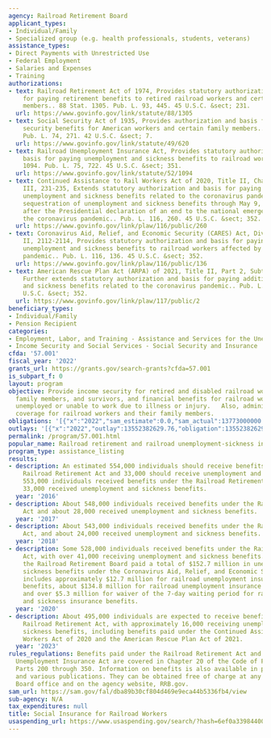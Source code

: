 ```yaml
---
agency: Railroad Retirement Board
applicant_types:
- Individual/Family
- Specialized group (e.g. health professionals, students, veterans)
assistance_types:
- Direct Payments with Unrestricted Use
- Federal Employment
- Salaries and Expenses
- Training
authorizations:
- text: Railroad Retirement Act of 1974, Provides statutory authorization and basis
    for paying retirement benefits to retired railroad workers and certain family
    members.. 88 Stat. 1305. Pub. L. 93, 445. 45 U.S.C. &sect; 231.
  url: https://www.govinfo.gov/link/statute/88/1305
- text: Social Security Act of 1935, Provides authorization and basis for paying social
    security benefits for American workers and certain family members.. 49 Stat. 620.
    Pub. L. 74, 271. 42 U.S.C. &sect; 7.
  url: https://www.govinfo.gov/link/statute/49/620
- text: Railroad Unemployment Insurance Act, Provides statutory authorization and
    basis for paying unemployment and sickness benefits to railroad workers.. 52 Stat.
    1094. Pub. L. 75, 722. 45 U.S.C. &sect; 351.
  url: https://www.govinfo.gov/link/statute/52/1094
- text: Continued Assistance to Rail Workers Act of 2020, Title II, Chapter I, Subchapter
    III, 231-235, Extends statutory authorization and basis for paying additional
    unemployment and sickness benefits related to the coronavirus pandemic and suspended
    sequestration of unemployment and sickness benefits through May 9, 2023, 30 days
    after the Presidential declaration of an end to the national emergency concerning
    the coronavirus pandemic.. Pub. L. 116, 260. 45 U.S.C. &sect; 352.
  url: https://www.govinfo.gov/link/plaw/116/public/260
- text: Coronavirus Aid, Relief, and Economic Security (CARES) Act, Division A, Title
    II, 2112-2114, Provides statutory authorization and basis for paying additional
    unemployment and sickness benefits to railroad workers affected by the coronavirus
    pandemic.. Pub. L. 116, 136. 45 U.S.C. &sect; 352.
  url: https://www.govinfo.gov/link/plaw/116/public/136
- text: American Rescue Plan Act (ARPA) of 2021, Title II, Part 2, Subtitle J, 2901-2904,
    Further extends statutory authorization and basis for paying additional unemployment
    and sickness benefits related to the coronavirus pandemic.. Pub. L. 117, 2. 45
    U.S.C. &sect; 352.
  url: https://www.govinfo.gov/link/plaw/117/public/2
beneficiary_types:
- Individual/Family
- Pension Recipient
categories:
- Employment, Labor, and Training - Assistance and Services for the Unemployed
- Income Security and Social Services - Social Security and Insurance
cfda: '57.001'
fiscal_year: '2022'
grants_url: https://grants.gov/search-grants?cfda=57.001
is_subpart_f: 0
layout: program
objective: Provide income security for retired and disabled railroad workers, their
  family members, and survivors, and financial benefits for railroad workers who are
  unemployed or unable to work due to illness or injury.   Also, administer Medicare
  coverage for railroad workers and their family members.
obligations: '[{"x":"2022","sam_estimate":0.0,"sam_actual":13773000000.0,"usa_spending_actual":13552382629.76},{"x":"2023","sam_estimate":14351000000.0,"sam_actual":0.0,"usa_spending_actual":14094087893.68},{"x":"2024","sam_estimate":14809000000.0,"sam_actual":0.0,"usa_spending_actual":14354936632.68}]'
outlays: '[{"x":"2022","outlay":13552382629.76,"obligation":13552382629.76},{"x":"2023","outlay":14094087893.68,"obligation":14094087893.68},{"x":"2024","outlay":13160977719.79,"obligation":14354936632.68}]'
permalink: /program/57.001.html
popular_name: Railroad retirement and railroad unemployment-sickness insurance programs.
program_type: assistance_listing
results:
- description: An estimated 554,000 individuals should receive benefits under the
    Railroad Retirement Act and 33,000 should receive unemployment and sickness benefits.  About
    553,000 individuals received benefits under the Railroad Retirement Act and approximately
    33,000 received unemployment and sickness benefits.
  year: '2016'
- description: About 548,000 individuals received benefits under the Railroad Retirement
    Act and about 28,000 received unemployment and sickness benefits.
  year: '2017'
- description: About 543,000 individuals received benefits under the Railroad Retirement
    Act, and about 24,000 received unemployment and sickness benefits.
  year: '2018'
- description: Some 528,000 individuals received benefits under the Railroad Retirement
    Act, with over 41,000 receiving unemployment and sickness benefits. In addition,
    the Railroad Retirement Board paid a total of $152.7 million in unemployment and
    sickness benefits under the Coronavirus Aid, Relief, and Economic Security Act.  This
    includes approximately $12.7 million for railroad unemployment insurance extended
    benefits, about $134.8 million for railroad unemployment insurance enhanced benefits,
    and over $5.3 million for waiver of the 7-day waiting period for railroad unemployment
    and sickness insurance benefits.
  year: '2020'
- description: About 495,000 individuals are expected to receive benefits under the
    Railroad Retirement Act, with approximately 16,000 receiving unemployment and
    sickness benefits, including benefits paid under the Continued Assistance to Rail
    Workers Act of 2020 and the American Rescue Plan Act of 2021.
  year: '2023'
rules_regulations: Benefits paid under the Railroad Retirement Act and the Railroad
  Unemployment Insurance Act are covered in Chapter 20 of the Code of Federal Regulations,
  Parts 200 through 350. Information on benefits is also available in press releases
  and various publications. They can be obtained free of charge at any Railroad Retirement
  Board office and on the agency website, RRB.gov.
sam_url: https://sam.gov/fal/dba89b30cf804d469e9eca44b5336fb4/view
sub-agency: N/A
tax_expenditures: null
title: Social Insurance for Railroad Workers
usaspending_url: https://www.usaspending.gov/search/?hash=6ef0a33984400a01efe10e1e13292dd6
---
```

